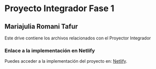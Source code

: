 # Proyecto Integrador Fase 1

## Mariajulia Romani Tafur

Este drive contiene los archivos relacionados con el Proyector Integrador

### Enlace a la implementación en Netlify

Puedes acceder a la implementación del proyecto en:
[Netlify](https://storied-salmiakki-2085be.netlify.app).

